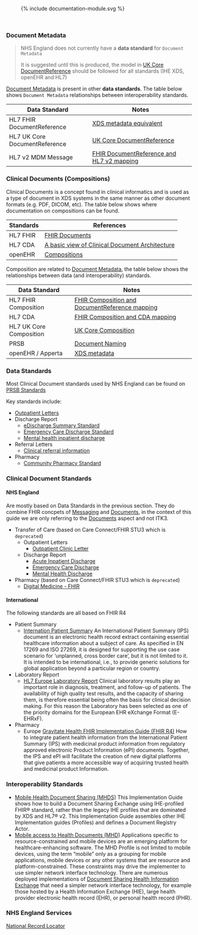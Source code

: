 

<figure>{% include documentation-module.svg %}</figure>
<br clear="all"/>

### Document Metadata

> NHS England does not currently have a **data standard** for `Document Metadata`
> 
> It is suggested until this is produced, the model in [UK Core DocumentReference](https://simplifier.net/resolve?fhirVersion=R4&scope=fhir.r4.ukcore.stu3.currentbuild&canonical=https://fhir.hl7.org.uk/StructureDefinition/UKCore-DocumentReference) should be followed for all standards (IHE XDS, openEHR and HL7)

[Document Metadata](https://profiles.ihe.net/ITI/papers/metadata/index.html) is present in other **data standards**. The table below shows `Document Metadata` relationships between interoperability standards.

| Data Standard                 | Notes                                                                                                                                                                                            |
|-------------------------------|--------------------------------------------------------------------------------------------------------------------------------------------------------------------------------------------------|
| HL7 FHIR DocumentReference    | [XDS metadata equivalent](https://hl7.org/fhir/R4/documentreference-mappings.html#xds)                                                                                                           |
| HL7 UK Core DocumentReference | [UK Core DocumentReference](https://simplifier.net/resolve?fhirVersion=R4&scope=fhir.r4.ukcore.stu3.currentbuild&canonical=https://fhir.hl7.org.uk/StructureDefinition/UKCore-DocumentReference) |                                                                                  |
| HL7 v2 MDM Message            | [FHIR DocumentReference and HL7 v2 mapping](https://hl7.org/fhir/R4/documentreference-mappings.html#v2)                                                                                      |                                                                                   |

### Clinical Documents (Compositions)

Clinical Documents is a concept found in clinical informatics and is used as a type of document in XDS systems in the same manner as other document formats (e.g. PDF, DICOM, etc). The table below shows where documentation on compositions can be found.

| Standards | References                                                                                                                                             |
|-----------|--------------------------------------------------------------------------------------------------------------------------------------------------------|
| HL7 FHIR | [FHIR Documents](https://hl7.org/fhir/R4/documents.html)                                                                                               |
| HL7 CDA | [A basic view of Clinical Document Architecture](https://www.hl7.org.uk/wp-content/uploads/HL7UK_Media/Documents/Technical/A-basic-view-of-CDA-v3.doc) | 
| openEHR | [Compositions](https://specifications.openehr.org/releases/RM/latest/ehr.html#_compositions)                                                           |

Composition are related to [Document Metadata](documents-module.html#document-metadata), the table below shows the relationships between data (and interoperability) standards.

| Data Standard           | Notes                                                                                                                                                                              |
|-------------------------|------------------------------------------------------------------------------------------------------------------------------------------------------------------------------------|
| HL7 FHIR Composition    | [FHIR Composition and DocumentReference mapping](https://hl7.org/fhir/R4/composition-mappings.html#fhirdocumentreference)                                                          |
| HL7 CDA                 | [FHIR Composition and CDA mapping](https://hl7.org/fhir/R4/composition-mappings.html#cda)                                                                                          |
| HL7 UK Core Composition | [UK Core Composition](https://simplifier.net/resolve?fhirVersion=R4&scope=fhir.r4.ukcore.stu3.currentbuild&canonical=https://fhir.hl7.org.uk/StructureDefinition/UKCore-Composition) |
| PRSB                    | [Document Naming](https://theprsb.org/standards/documentnaming/)                                                                                                                   |
| openEHR / Apperta       | [XDS metadata](https://ckm.apperta.org/ckm/archetypes/1051.32.672)                                                                                                                 |    

### Data Standards

Most Clinical Document standards used by NHS England can be found on [PRSB Standards](https://theprsb.org/standards/)

Key standards include: 

- [Outpatient Letters](https://theprsb.org/standards/outpatientletterstandard/)
- Discharge Report
  - [eDischarge Summary Standard](https://theprsb.org/standards/edischargesummary/])
  - [Emergency Care Discharge Standard](https://theprsb.org/standards/emergencycaredischarge/)
  - [Mental health inpatient discharge](https://theprsb.org/standards/mentalhealth/)
- Referral Letters
  - [Clinical referral information](https://theprsb.org/standards/clinicalreferralinformation-2/)
- Pharmacy 
  - [Community Pharmacy Standard](https://theprsb.org/standards/communitypharmacy/)

### Clinical Document Standards

#### NHS England

Are mostly based on Data Standards in the previous section. They do combine FHIR concpets of [Messaging](https://hl7.org/fhir/STU3/messaging.html) and [Documents](https://hl7.org/fhir/STU3/documents.html), in the context of this guide we are only referring to the [Documents](https://hl7.org/fhir/STU3/documents.html) aspect and not ITK3.

- Transfer of Care (based on Care Connect/FHIR STU3 which is `deprecated`)
  - Outpatient Letters
    - [Outpatient Clinic Letter](https://developer.nhs.uk/apis/itk3tocoutpatientletter-2-9-0/)
  - Discharge Report
    - [Acute Inpatient Discharge](https://developer.nhs.uk/apis/itk3tocedischarge-2-9-0/)
    - [Emergency Care Discharge](https://developer.nhs.uk/apis/itk3emergencycareedischarge-2-9-0/)
    - [Mental Health Discharge](https://developer.nhs.uk/apis/itk3tocmentalhealthedischarge-2-9-0/)
- Pharmacy (based on Care Connect/FHIR STU3 which is `deprecated`)
  - [Digital Medicine - FHIR](https://digital.nhs.uk/developer/api-catalogue/digital-medicine-fhir)

#### International

The following standards are all based on FHIR R4

- Patient Summary
  - [Internation Patient Summary](https://build.fhir.org/ig/HL7/fhir-ips/index.html) An International Patient Summary (IPS) document is an electronic health record extract containing essential healthcare information about a subject of care. As specified in EN 17269 and ISO 27269, it is designed for supporting the use case scenario for ‘unplanned, cross border care’, but it is not limited to it. It is intended to be international, i.e., to provide generic solutions for global application beyond a particular region or country.
- Laboratory Report
  - [HL7 Europe Laboratory Report](https://build.fhir.org/ig/hl7-eu/laboratory/) Clinical laboratory results play an important role in diagnosis, treatment, and follow-up of patients. The availability of high quality test results, and the capacity of sharing them, is therefore essential being often the basis for clinical decision making. For this reason the Laboratory has been selected as one of the priority domains for the European EHR eXchange Format (E-EHRxF).
- Pharmacy
  - Europe [Gravitate Health FHIR Implementation Guide (FHIR R4)](https://build.fhir.org/ig/hl7-eu/gravitate-health-ips/) How to integrate patient health information from the International Patient Summary (IPS) with medicinal product information from regulatory approved electronic Product Information (ePI) documents. Together, the IPS and ePI will facilitate the creation of new digital platforms that give patients a more accessible way of acquiring trusted health and medicinal product Information.

### Interoperability Standards

- [Mobile Health Document Sharing (MHDS)](https://profiles.ihe.net/ITI/MHDS/index.html) This Implementation Guide shows how to build a Document Sharing Exchange using IHE-profiled FHIR® standard, rather than the legacy IHE profiles that are dominated by XDS and HL7® v2. This Implementation Guide assembles other IHE Implementation guides (Profiles) and defines a Document Registry Actor.
- [Mobile access to Health Documents (MHD)](https://profiles.ihe.net/ITI/MHD/index.html) Applications specific to resource-constrained and mobile devices are an emerging platform for healthcare-enhancing software. The MHD Profile is not limited to mobile devices, using the term “mobile” only as a grouping for mobile applications, mobile devices or any other systems that are resource and platform-constrained. These constraints may drive the implementer to use simpler network interface technology. There are numerous deployed implementations of [Document Sharing Health Information Exchange](https://profiles.ihe.net/ITI/HIE-Whitepaper/index.html) that need a simpler network interface technology, for example those hosted by a Health Information Exchange (HIE), large health provider electronic health record (EHR), or personal health record (PHR).

### NHS England Services

[National Record Locator](https://digital.nhs.uk/developer/api-catalogue/national-record-locator-fhir/v3/producer)
